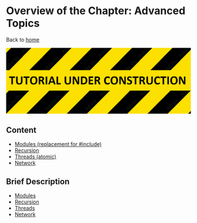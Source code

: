 # Overview of the Chapter: Advanced Topics

Back to [home](../readme.md)

![](../TutorialUnderConstruction.png)

## Content

* [Modules (replacement for #include)](Modules.md)
* [Recursion](Recursion.md)
* [Threads (atomic)](Threads.md)
* [Network](Network.md)

## Brief Description
* [Modules](Modules.md)
* [Recursion](Recursion.md)
* [Threads](Threads.md)
* [Network](Network.md)
